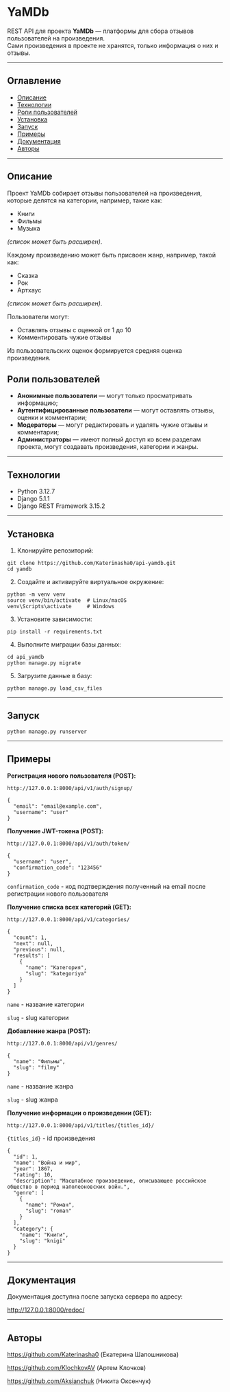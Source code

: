 # YaMDb

REST API для проекта **YaMDb** — платформы для сбора отзывов пользователей на произведения.  
Сами произведения в проекте не хранятся, только информация о них и отзывы.

---

## Оглавление

- [Описание](#описание)
- [Технологии](#технологии)
- [Роли пользователей](#роли-пользователей)
- [Установка](#установка)
- [Запуск](#запуск)
- [Примеры](#примеры)
- [Документация](#документация)
- [Авторы](#авторы)

---

## Описание


Проект YaMDb собирает отзывы пользователей на произведения, которые делятся на категории, например, такие как:
- Книги
- Фильмы
- Музыка

*(список может быть расширен)*.

Каждому произведению может быть присвоен жанр, например, такой как:
- Сказка
- Рок
- Артхаус

*(список может быть расширен)*.

Пользователи могут:
- Оставлять отзывы с оценкой от 1 до 10
- Комментировать чужие отзывы

Из пользовательских оценок формируется средняя оценка произведения.

## Роли пользователей

- **Анонимные пользователи** — могут только просматривать информацию;
- **Аутентифицированные пользователи** — могут оставлять отзывы, оценки и комментарии;
- **Модераторы** — могут редактировать и удалять чужие отзывы и комментарии;
- **Администраторы** — имеют полный доступ ко всем разделам проекта, могут создавать произведения, категории и жанры.

---

## Технологии

- Python 3.12.7
- Django 5.1.1
- Django REST Framework 3.15.2

---

## Установка

1. Клонируйте репозиторий:
```
git clone https://github.com/Katerinasha0/api-yamdb.git
cd yamdb
```
2. Создайте и активируйте виртуальное окружение:
```
python -m venv venv
source venv/bin/activate  # Linux/macOS
venv\Scripts\activate     # Windows
```
3. Установите зависимости:
```
pip install -r requirements.txt
```
4. Выполните миграции базы данных:
```
cd api_yamdb
python manage.py migrate
```
5. Загрузите данные в базу:
```
python manage.py load_csv_files
```
---

## Запуск
```
python manage.py runserver
```
---
## Примеры
**Регистрация нового пользователя (POST):**

`http://127.0.0.1:8000/api/v1/auth/signup/`
```
{
  "email": "email@example.com",
  "username": "user"
}
```

**Получение JWT-токена (POST):**

`http://127.0.0.1:8000/api/v1/auth/token/`
```
{
  "username": "user",
  "confirmation_code": "123456"
}
```
`confirmation_code` - код подтверждения полученный на email после регистрации нового пользователя

**Получение списка всех категорий (GET):**

`http://127.0.0.1:8000/api/v1/categories/`
```
{
  "count": 1,
  "next": null,
  "previous": null,
  "results": [
    {
      "name": "Категория",
      "slug": "kategoriya"
    }
  ]
}
```
`name` - название категории

`slug` - slug категории

**Добавление жанра (POST):**

`http://127.0.0.1:8000/api/v1/genres/`
```
{
  "name": "Фильмы",
  "slug": "filmy"
}
```
`name` - название жанра

`slug` - slug жанра

**Получение информации о произведении (GET):**

`http://127.0.0.1:8000/api/v1/titles/{titles_id}/`

`{titles_id}` - id произведения
```
{
  "id": 1,
  "name": "Война и мир",
  "year": 1867,
  "rating": 10,
  "description": "Масштабное произведение, описывающее российское общество в период наполеоновских войн.",
  "genre": [
    {
      "name": "Роман",
      "slug": "roman"
    }
  ],
  "category": {
    "name": "Книги",
    "slug": "knigi"
  }
}
```

---
## Документация
Документация доступна после запуска сервера по адресу:

http://127.0.0.1:8000/redoc/

---

## Авторы
https://github.com/Katerinasha0 (Екатерина Шапошникова)

https://github.com/KlochkovAV (Артем Клочков)

https://github.com/Aksianchuk (Никита Оксенчук)
